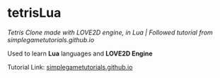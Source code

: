 # tetrisLua
*Tetris Clone made with LOVE2D engine, in Lua | Followed tutorial from simplegametutorials.github.io*

Used to learn **Lua** languages and **LOVE2D Engine**

Tutorial Link: [simplegametutorials.github.io](https://simplegametutorials.github.io/love/blocks/)
